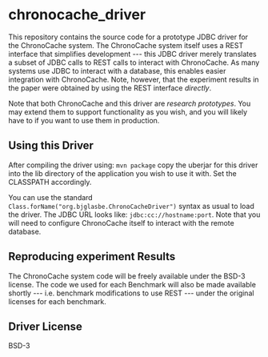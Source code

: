 # chronocache_driver

This repository contains the source code for a prototype JDBC driver for the ChronoCache system. 
The ChronoCache system itself uses a REST interface that simplifies development --- this JDBC driver
merely translates a subset of JDBC calls to REST calls to interact with ChronoCache. As many systems
use JDBC to interact with a database, this enables easier integration with ChronoCache. Note, however,
that the experiment results in the paper were obtained by using the REST interface *directly*. 

Note that both ChronoCache and this driver are *research prototypes*. You may extend them to support
functionality as you wish, and you will likely have to if you want to use them in production.


## Using this Driver

After compiling the driver using:
```mvn package```
copy the uberjar for this driver into the lib directory of the application you wish to use it with.
Set the CLASSPATH accordingly.

You can use the standard ```Class.forName("org.bjglasbe.ChronoCacheDriver")``` syntax as usual to load the driver.
The JDBC URL looks like: ```jdbc:cc://hostname:port```. Note that you will need to configure ChronoCache itself to
interact with the remote database.

## Reproducing experiment Results

The ChronoCache system code will be freely available under the BSD-3 license. The code we used for each Benchmark
will also be made available shortly --- i.e. benchmark modifications to use REST --- under the original licenses for each
benchmark.

## Driver License

BSD-3
